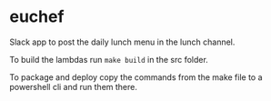 # euchef
Slack app to post the daily lunch menu in the lunch channel.

To build the lambdas run `make build` in the src folder.

To package and deploy copy the commands from the make file to a powershell cli and run them there.